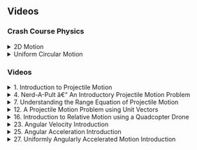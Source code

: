 ## Videos

### Crash Course Physics

<details>
<summary>2D Motion</summary>

<iframe width="560" height="315" src="https://www.youtube-nocookie.com/embed/w3BhzYI6zXU" frameborder="0" allowfullscreen></iframe>

The video on uniform circular motion mentions forces - this we will cover in Chapter 5.
</details>

<details>
<summary>Uniform Circular Motion</summary>

<iframe width="560" height="315" src="https://www.youtube-nocookie.com/embed/bpFK2VCRHUs" frameborder="0" allowfullscreen></iframe>
</details>

### Videos

<details>
<summary>1. Introduction to Projectile Motion</summary>

<iframe width="560" height="315" src="https://www.youtube-nocookie.com/embed/GiiWsXtt5GE" frameborder="0" allowfullscreen></iframe>

- [Notes](https://www.flippingphysics.com/uploads/2/1/1/0/21103672/0056_lecture_notes_-_introduction_to_projectile_motion.pdf)
- [Direct link to Mr. P's page](https://www.flippingphysics.com/projectile-motion.html)
</details>

<details>
<summary>4. Nerd-A-Pult â€“ An Introductory Projectile Motion Problem</summary>

<iframe width="560" height="315" src="https://www.youtube-nocookie.com/embed/6PHwKrTGYxw" frameborder="0" allowfullscreen></iframe>

- [Notes](https://www.flippingphysics.com/uploads/2/1/1/0/21103672/0062_lecture_notes_-_nerd-a-pult_-_an_introductory_projectile_motion_problem.pdf)
- [Direct link to Mr. P's page](https://www.flippingphysics.com/nerd-a-pult.html)
</details>

<details>
<summary>7. Understanding the Range Equation of Projectile Motion</summary>

<iframe width="560" height="315" src="https://www.youtube-nocookie.com/embed/kqSjeTZbiW0" frameborder="0" allowfullscreen></iframe>

- [Notes](https://www.flippingphysics.com/uploads/2/1/1/0/21103672/0066_lecture_notes_-_understanding_the_range_equation_of_projectile_motion.pdf)
- [Direct link to Mr. P's page](https://www.flippingphysics.com/range-equation.html)
</details>

<details>
<summary>12. A Projectile Motion Problem using Unit Vectors</summary>

<iframe width="560" height="315" src="https://www.youtube-nocookie.com/embed/RCQ8-TKGnNE" frameborder="0" allowfullscreen></iframe>
</details>

<details>
<summary>16. Introduction to Relative Motion using a Quadcopter Drone</summary>

<iframe width="560" height="315" src="https://www.youtube-nocookie.com/embed/jYMU6bn5GHY" frameborder="0" allowfullscreen></iframe>

- [Notes](https://www.flippingphysics.com/uploads/2/1/1/0/21103672/0078_lecture_notes_-_introduction_to_relative_motion_using_a_quadcopter_drone.pdf)
- [Direct link to Mr. P's page](https://www.flippingphysics.com/introduction-to-relative-motion.html)
</details>

<details>
<summary>23. Angular Velocity Introduction</summary>

<iframe width="560" height="315" src="https://www.youtube-nocookie.com/embed/ZzFtX14I9O8" frameborder="0" allowfullscreen></iframe>

- [Notes](https://www.flippingphysics.com/uploads/2/1/1/0/21103672/0209_lecture_notes_-_angular_velocity_introduction.pdf)
- [Direct link to Mr. P's page](https://www.flippingphysics.com/angular-velocity.html)
</details>

<details>
<summary>25. Angular Acceleration Introduction</summary>

<iframe width="560" height="315" src="https://www.youtube-nocookie.com/embed/Vfy3bChhBnk" frameborder="0" allowfullscreen></iframe>

- [Notes](https://www.flippingphysics.com/uploads/2/1/1/0/21103672/0211_lecture_notes_-_angular_acceleration_introduction.pdf)
- [Direct link to Mr. P's page](https://www.flippingphysics.com/angular-acceleration.html)
</details>

<details>
<summary>27. Uniformly Angularly Accelerated Motion Introduction</summary>

<iframe width="560" height="315" src="https://www.youtube-nocookie.com/embed/N0TngZunzXY" frameborder="0

